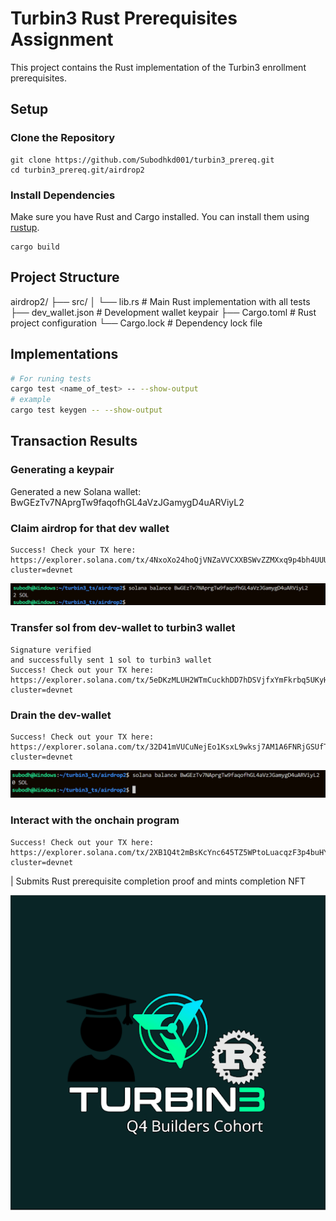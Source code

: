 # Turbin3 Rust Prerequisites Assignment

This project contains the Rust implementation of the Turbin3 enrollment prerequisites.


## Setup

### Clone the Repository

```
git clone https://github.com/Subodhkd001/turbin3_prereq.git
cd turbin3_prereq.git/airdrop2
```

### Install Dependencies
Make sure you have Rust and Cargo installed. You can install them using [rustup](https://rustup.rs/).

```
cargo build
```

## Project Structure
airdrop2/
├── src/
│   └── lib.rs             # Main Rust implementation with all tests
├── dev_wallet.json        # Development wallet keypair
├── Cargo.toml            # Rust project configuration
└── Cargo.lock           # Dependency lock file



## Implementations
```bash
# For runing tests
cargo test <name_of_test> -- --show-output
# example
cargo test keygen -- --show-output
```


## Transaction Results 


### Generating a keypair

Generated a new Solana wallet: BwGEzTv7NAprgTw9faqofhGL4aVzJGamygD4uARViyL2

### Claim airdrop for that dev wallet

```
Success! Check your TX here:
https://explorer.solana.com/tx/4NxoXo24hoQjVNZaVVCXXBSWvZZMXxq9p4bh4UUUZMpzcxXm2BdLn8Dztd7fZZzwRVB9U8r5RtYhwHhE714HAvwG?cluster=devnet
```
![alt text](image.png)

### Transfer sol from dev-wallet to turbin3 wallet


```
Signature verified
and successfully sent 1 sol to turbin3 wallet
Success! Check out your TX here: https://explorer.solana.com/tx/5eDKzMLUH2WTmCuckhDD7hDSVjfxYmFkrbq5UKyHNjAeBVs3aMs3fcaUrUrV7aShVYPzahMiSUy1Dq2Ux7CgoPG4/?cluster=devnet
```

### Drain the dev-wallet

```
Success! Check out your TX here: https://explorer.solana.com/tx/32D41mVUCuNejEo1KsxL9wksj7AM1A6FNRjGSUfTSVeK8iwNysbwMLPit1yn6XQ288UkkQawXPrnAWiubevTTSVN?cluster=devnet
```
![alt text](image-1.png)

### Interact with the onchain program 
```
Success! Check out your TX here:
https://explorer.solana.com/tx/2XB1Q4t2mBsKcYnc645TZ5WPtoLuacqzF3p4buHYL2976gJo5J2q14RQti9juiqd22FYpy3yjDrzxjsCJg5ZqhPe/?cluster=devnet
```

| Submits Rust prerequisite completion proof and mints completion NFT

![alt text](image-2.png)

